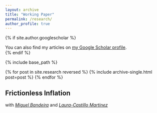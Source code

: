 ```yaml
---
layout: archive
title: "Working Paper"
permalink: /research/
author_profile: true
---
```


{% if site.author.googlescholar %}
  <div class="wordwrap">
    You can also find my articles on 
    <a href="{{ site.author.googlescholar }}">my Google Scholar profile</a>.
  </div>
{% endif %}

{% include base_path %}

{% for post in site.research reversed %}
  {% include archive-single.html post=post %}
{% endfor %}

## Frictionless Inflation 
with [*Miguel Bandeira*]([https://sites.google.com/view/miguelbandeira/home]) and [*Laura-Castillo Martinez*](https://www.lcastillo-martinez.com)

